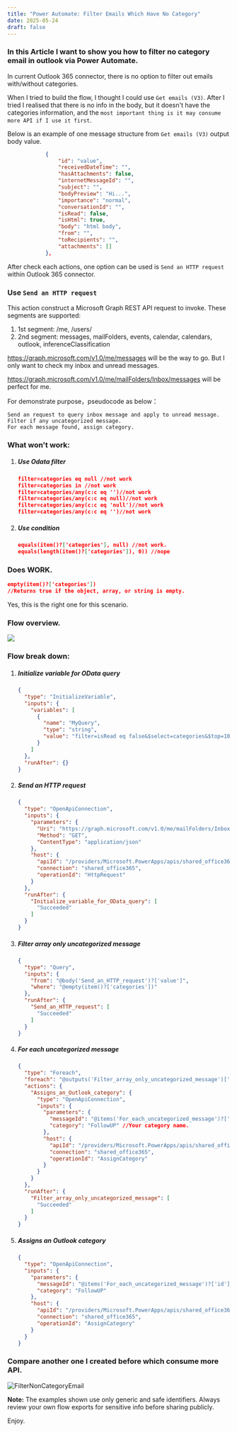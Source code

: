 ```yaml
---
title: "Power Automate: Filter Emails Which Have No Category"
date: 2025-05-24
draft: false
---
```


### In this Article I want to show you how to filter no category email in outlook via Power Automate.

In current Outlook 365 connector, there is no option to filter out emails with/without categories.

When I tried to build the flow, I thought I could use `Get emails (V3)`. After I tried I realised that there is no info in the body, but it doesn't have the categories information, and the `most important thing is it may consume more API if I use it first`.

Below is an example of one message structure from `Get emails (V3)` output body value.

```json
            {
                "id": "value",
                "receivedDateTime": "",
                "hasAttachments": false,
                "internetMessageId": "",
                "subject": "",
                "bodyPreview": "Hi...",
                "importance": "normal",
                "conversationId": "",
                "isRead": false,
                "isHtml": true,
                "body": "html body",
                "from": "",
                "toRecipients": "",
                "attachments": []
            },
```

After check each actions, one option can be used is `Send an HTTP request` within Outlook 365 connector.

### Use `Send an HTTP request`

This action construct a Microsoft Graph REST API request to invoke. These segments are supported: 

1. 1st segment: /me, /users/ 
2. 2nd segment: messages, mailFolders, events, calendar, calendars, outlook, inferenceClassification

https://graph.microsoft.com/v1.0/me/messages will be the way to go. But I only want to check my inbox and unread messages.

https://graph.microsoft.com/v1.0/me/mailFolders/Inbox/messages will be perfect for me.

For demonstrate purpose，pseudocode as below：

 ```pseudocode
 Send an request to query inbox message and apply to unread message.
 Filter if any uncategorized message.
 For each message found, assign category.
 ```

### What won't work:

1. ##### Use Odata filter
   
   ```json
   filter=categories eq null //not work
   filter=categories in //not work
   filter=categories/any(c:c eq '')//not work
   filter=categories/any(c:c eq null)//not work
   filter=categories/any(c:c eq 'null')//not work
   filter=categories/any(c:c eq '')//not work
   ```
   
   
   
2. ##### Use condition
   
   ```json
   equals(item()?['categories'], null) //not work.
   equals(length(item()?['categories']), 0)) //nope
   ```

### Does WORK.

```json
empty(item()?['categories'])
//Returns true if the object, array, or string is empty.
```

Yes, this is the right one for this scenario.

### Flow overview.

![](/flowOverview.png)

### Flow break down:

1. ##### Initialize variable for OData query
   
   ```json
   {
     "type": "InitializeVariable",
     "inputs": {
       "variables": [
         {
           "name": "MyQuery",
           "type": "string",
           "value": "filter=isRead eq false&$select=categories&$top=10"
         }
       ]
     },
     "runAfter": {}
   }
   ```
   
   
   
2. ##### Send an HTTP request
   
   ```json
   {
     "type": "OpenApiConnection",
     "inputs": {
       "parameters": {
         "Uri": "https://graph.microsoft.com/v1.0/me/mailFolders/Inbox/messages?$@{variables('MyQuery')}",
         "Method": "GET",
         "ContentType": "application/json"
       },
       "host": {
         "apiId": "/providers/Microsoft.PowerApps/apis/shared_office365",
         "connection": "shared_office365",
         "operationId": "HttpRequest"
       }
     },
     "runAfter": {
       "Initialize_variable_for_OData_query": [
         "Succeeded"
       ]
     }
   }
   ```
   
   
   
3. ##### Filter array only uncategorized message
   
   ```json
   {
     "type": "Query",
     "inputs": {
       "from": "@body('Send_an_HTTP_request')?['value']",
       "where": "@empty(item()?['categories'])"
     },
     "runAfter": {
       "Send_an_HTTP_request": [
         "Succeeded"
       ]
     }
   }
   ```
   
   
   
4. ##### For each uncategorized message
   
   ```json
   {
     "type": "Foreach",
     "foreach": "@outputs('Filter_array_only_uncategorized_message')['body']",
     "actions": {
       "Assigns_an_Outlook_category": {
         "type": "OpenApiConnection",
         "inputs": {
           "parameters": {
             "messageId": "@items('For_each_uncategorized_message')?['id']",
             "category": "FollowUP" //Your category name.
           },
           "host": {
             "apiId": "/providers/Microsoft.PowerApps/apis/shared_office365",
             "connection": "shared_office365",
             "operationId": "AssignCategory"
           }
         }
       }
     },
     "runAfter": {
       "Filter_array_only_uncategorized_message": [
         "Succeeded"
       ]
     }
   }
   ```
   
   
   
5. ##### Assigns an Outlook category
   
   ```json
   {
     "type": "OpenApiConnection",
     "inputs": {
       "parameters": {
         "messageId": "@items('For_each_uncategorized_message')?['id']",
         "category": "FollowUP"
       },
       "host": {
         "apiId": "/providers/Microsoft.PowerApps/apis/shared_office365",
         "connection": "shared_office365",
         "operationId": "AssignCategory"
       }
     }
   }
   ```

### Compare another one I created before which consume more API.

![FilterNonCategoryEmail](/FilterNonCategoryEmail.gif)

**Note:** The examples shown use only generic and safe identifiers. Always review your own flow exports for sensitive info before sharing publicly.

Enjoy.





